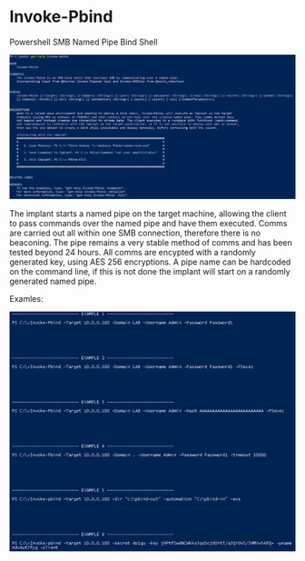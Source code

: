 # Invoke-Pbind
Powershell SMB Named Pipe Bind Shell

<div style="text-align:center"><img src ="https://github.com/b4ggio-su/Invoke-Pbind/blob/master/pbind-help.png" /></div>

The implant starts a named pipe on the target machine, allowing the client to pass commands over the named pipe and have them executed. Comms are carried out all within one SMB connection, therefore there is no beaconing. The pipe remains a very stable method of comms and has been tested beyond 24 hours. All comms are encypted with a randomly generated key, using AES 256 encryptions. A pipe name can be hardcoded on the command line, if this is not done the implant will start on a randomly generated named pipe.

Examles:
<div style="text-align:center"><img src ="https://github.com/b4ggio-su/Invoke-Pbind/blob/master/examples.png" /></div>




